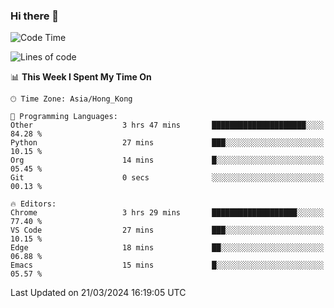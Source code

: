 ### Hi there 👋

<!--
**nicehiro/nicehiro** is a ✨ _special_ ✨ repository because its `README.md` (this file) appears on your GitHub profile.

Here are some ideas to get you started:

- 🔭 I’m currently working on ...
- 🌱 I’m currently learning ...
- 👯 I’m looking to collaborate on ...
- 🤔 I’m looking for help with ...
- 💬 Ask me about ...
- 📫 How to reach me: ...
- 😄 Pronouns: ...
- ⚡ Fun fact: ...
-->

<!--START_SECTION:waka-->
![Code Time](http://img.shields.io/badge/Code%20Time-289%20hrs%2040%20mins-blue)

![Lines of code](https://img.shields.io/badge/From%20Hello%20World%20I%27ve%20Written-2.6%20million%20lines%20of%20code-blue)

📊 **This Week I Spent My Time On** 

```text
🕑︎ Time Zone: Asia/Hong_Kong

💬 Programming Languages: 
Other                    3 hrs 47 mins       █████████████████████░░░░   84.28 % 
Python                   27 mins             ███░░░░░░░░░░░░░░░░░░░░░░   10.15 % 
Org                      14 mins             █░░░░░░░░░░░░░░░░░░░░░░░░   05.45 % 
Git                      0 secs              ░░░░░░░░░░░░░░░░░░░░░░░░░   00.13 % 

🔥 Editors: 
Chrome                   3 hrs 29 mins       ███████████████████░░░░░░   77.40 % 
VS Code                  27 mins             ███░░░░░░░░░░░░░░░░░░░░░░   10.15 % 
Edge                     18 mins             ██░░░░░░░░░░░░░░░░░░░░░░░   06.88 % 
Emacs                    15 mins             █░░░░░░░░░░░░░░░░░░░░░░░░   05.57 % 
```


 Last Updated on 21/03/2024 16:19:05 UTC
<!--END_SECTION:waka-->
